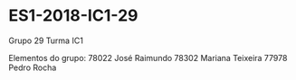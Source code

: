 # ES1-2018-IC1-29

Grupo 29 Turma IC1
	
Elementos do grupo:
	 78022	José Raimundo
	 78302	Mariana Teixeira
	 77978	Pedro Rocha
